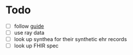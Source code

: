 # Todo

- [ ] follow [guide](https://www.anyscale.com/blog/a-comprehensive-guide-for-building-rag-based-llm-applications-part-1)
- [ ] use ray data
- [ ] look up synthea for their synthetic ehr records
- [ ] look up FHIR spec
